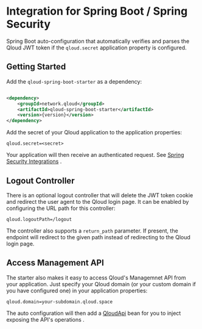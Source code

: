 # Integration for Spring Boot / Spring Security

Spring Boot auto-configuration that automatically verifies and parses the Qloud JWT token if the
`qloud.secret` application property is configured.

## Getting Started

Add the `qloud-spring-boot-starter` as a dependency:

```xml

<dependency>
    <groupId>network.qloud</groupId>
    <artifactId>qloud-spring-boot-starter</artifactId>
    <version>{version}</version>
</dependency>
```

Add the secret of your Qloud application to the application properties:

```properties
qloud.secret=<secret>
```

Your application will then receive an authenticated request.
See [Spring Security Integrations](https://docs.spring.io/spring-security/site/docs/current/reference/html5/#integrations)
.

## Logout Controller

There is an optional logout controller that will delete the JWT token cookie and redirect the user agent to the
Qloud login page. It can be enabled by configuring the URL path for this controller:

```properties
qloud.logoutPath=/logout
```

The controller also supports a `return_path` parameter. If present, the endpoint will redirect to the given path instead
of redirecting to the Qloud login page.

## Access Management API

The starter also makes it easy to access Qloud's Managemnet API from your application. Just specify your Qloud domain
(or your custom domain if you have configured one) in your application properties:

```properties
qloud.domain=your-subdomain.qloud.space
```

The auto configuration will then add
a [QloudApi](https://github.com/SemanticlabsGmbH/qloud-integrations/blob/main/qloud-spring-boot-starter/src/main/kotlin/network/qloud/integrations/boot/api/QloudApi.kt)
bean for you to inject exposing the API's operations .
